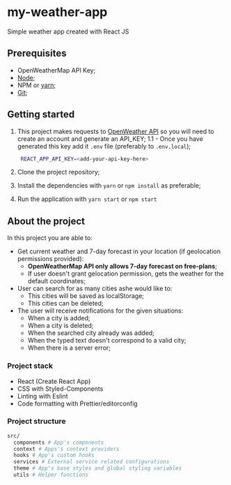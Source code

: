 # my-weather-app

Simple weather app created with React JS

## Prerequisites

- OpenWeatherMap API Key;
- [Node](https://nodejs.org/en/);
- NPM or [yarn](https://classic.yarnpkg.com/en/docs/install#windows-stable);
- [Git](https://git-scm.com/downloads);

## Getting started

1. This project makes requests to [OpenWeather API](https://openweathermap.org/)
   so you will need to create an account and generate an API_KEY;
   1.1 - Once you have generated this key add it `.env` file (preferably to `.env.local`);

   ```bash
    REACT_APP_API_KEY=<add-your-api-key-here>
   ```

2. Clone the project repository;
3. Install the dependencies with `yarn` or `npm install` as preferable;
4. Run the application with `yarn start` or `npm start`

## About the project

In this project you are able to:

- Get current weather and 7-day forecast in your location (if geolocation permissions provided):
  - **OpenWeatherMap API only allows 7-day forecast on free-plans**;
  - If user doesn't grant gelocation permission, gets the weather for the default coordinates;
- User can search for as many cities ashe would like to:
  - This cities will be saved as localStorage;
  - This cities can be deleted;
- The user will receive notifications for the given situations:
  - When a city is added;
  - When a city is deleted;
  - When the searched city already was added;
  - When the typed text doesn't correspond to a valid city;
  - When there is a server error;

### Project stack

- React (Create React App)
- CSS with Styled-Components
- Linting with Eslint
- Code formatting with Prettier/editorconfig

### Project structure

```bash
src/
  components # App's components
  context # Apps's context providers
  hooks # App's custom hooks
  services # External service related configurations
  theme # App's base styles and global styling variables
  utils # Helper functions
```
